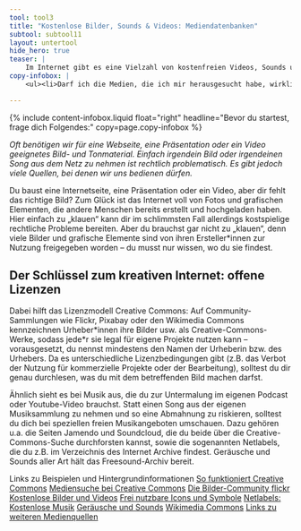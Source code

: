 ```yaml
---
tool: tool3
title: "Kostenlose Bilder, Sounds & Videos: Mediendatenbanken"
subtool: subtool11
layout: untertool
hide_hero: true
teaser: |
    Im Internet gibt es eine Vielzahl von kostenfreien Videos, Sounds und Bildern. So kannst du sie nutzen.
copy-infobox: |
    <ul><li>Darf ich die Medien, die ich mir herausgesucht habe, wirklich benutzen?</li><li>Welche Bedingungen muss ich einhalten (z.B. Nennung der Quelle)?</li></ul>

---
```

{% include content-infobox.liquid float="right" headline="Bevor du startest, frage dich Folgendes:" copy=page.copy-infobox %}

*Oft benötigen wir für eine Webseite, eine Präsentation oder ein Video geeignetes Bild- und Tonmaterial. Einfach irgendein Bild oder irgendeinen Song aus dem Netz zu nehmen ist rechtlich problematisch. Es gibt jedoch viele Quellen, bei denen wir uns bedienen dürfen.*

Du baust eine Internetseite, eine Präsentation oder ein Video, aber dir fehlt das richtige Bild? Zum Glück ist das Internet voll von Fotos und grafischen Elementen, die andere Menschen bereits erstellt und hochgeladen haben. Hier einfach zu „klauen“ kann dir im schlimmsten Fall allerdings kostspielige rechtliche Probleme bereiten. Aber du brauchst gar nicht zu „klauen“, denn viele Bilder und grafische Elemente sind von ihren Ersteller\*innen zur Nutzung freigegeben worden – du musst nur wissen, wo du sie findest.

## Der Schlüssel zum kreativen Internet: offene Lizenzen
Dabei hilft das Lizenzmodell Creative Commons: Auf Community-Sammlungen wie Flickr, Pixabay oder den Wikimedia Commons kennzeichnen Urheber\*innen ihre Bilder usw. als Creative-Commons-Werke, sodass jede\*r sie legal für eigene Projekte nutzen kann – vorausgesetzt, du nennst mindestens den Namen der Urheberin bzw. des Urhebers. Da es unterschiedliche Lizenzbedingungen gibt (z.B. das Verbot der Nutzung für kommerzielle Projekte oder der Bearbeitung), solltest du dir genau durchlesen, was du mit dem betreffenden Bild machen darfst.

Ähnlich sieht es bei Musik aus, die du zur Untermalung im eigenen Podcast oder Youtube-Video brauchst. Statt einen Song aus der eigenen Musiksammlung zu nehmen und so eine Abmahnung zu riskieren, solltest du dich bei speziellen freien Musikangeboten umschauen. Dazu gehören u.a. die Seiten Jamendo und Soundcloud, die du beide über die Creative-Commons-Suche durchforsten kannst, sowie die sogenannten Netlabels, die du z.B. im Verzeichnis des Internet Archive findest. Geräusche und Sounds aller Art hält das Freesound-Archiv bereit.

<p class="link-list">
    <span class="link-list-headline">Links zu Beispielen und Hintergrundinformationen</span>
    <a class="external-link" href="https://lehrerfortbildung-bw.de/st_digital/medienwerkstatt/internet/freemedia/definition/lizenzen/" target="_blank">So funktioniert Creative Commons</a>
    <a class="external-link" href="https://search.creativecommons.org/" target="_blank">Mediensuche bei Creative Commons</a>
    <a class="external-link" href="https://www.flickr.com/" target="_blank">Die Bilder-Community flickr</a>
    <a class="external-link" href="https://pixabay.com/de/" target="_blank">Kostenlose Bilder und Videos</a>
    <a class="external-link" href="https://thenounproject.com/" target="_blank">Frei nutzbare Icons und Symbole</a>
    <a class="external-link" href="https://archive.org/details/netlabels" target="_blank">Netlabels: Kostenlose Musik</a>
    <a class="external-link" href="https://freesound.org/" target="_blank">Geräusche und Sounds</a>
    <a class="external-link" href="https://commons.wikimedia.org/wiki/Main_Page?uselang=de" target="_blank">Wikimedia Commons</a>
    <a class="external-link" href="https://www.medienpaedagogik-praxis.de/kostenlose-medien/" target="_blank">Links zu weiteren Medienquellen</a>
</p>